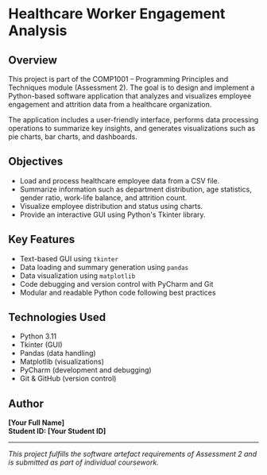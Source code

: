 # Healthcare Worker Engagement Analysis

## Overview

This project is part of the COMP1001 – Programming Principles and Techniques module (Assessment 2). The goal is to design and implement a Python-based software application that analyzes and visualizes employee engagement and attrition data from a healthcare organization.

The application includes a user-friendly interface, performs data processing operations to summarize key insights, and generates visualizations such as pie charts, bar charts, and dashboards.

## Objectives

- Load and process healthcare employee data from a CSV file.
- Summarize information such as department distribution, age statistics, gender ratio, work-life balance, and attrition count.
- Visualize employee distribution and status using charts.
- Provide an interactive GUI using Python's Tkinter library.

## Key Features

- Text-based GUI using `tkinter`
- Data loading and summary generation using `pandas`
- Data visualization using `matplotlib`
- Code debugging and version control with PyCharm and Git
- Modular and readable Python code following best practices

## Technologies Used

- Python 3.11
- Tkinter (GUI)
- Pandas (data handling)
- Matplotlib (visualizations)
- PyCharm (development and debugging)
- Git & GitHub (version control)

## Author

**[Your Full Name]**  
**Student ID: [Your Student ID]**

---

*This project fulfills the software artefact requirements of Assessment 2 and is submitted as part of individual coursework.*
